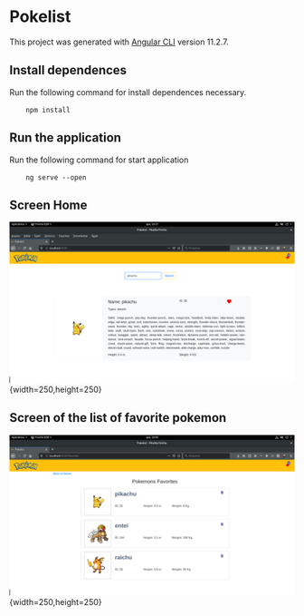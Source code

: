 # Pokelist

This project was generated with [Angular CLI](https://github.com/angular/angular-cli) version 11.2.7.

## Install dependences
Run the following command for install dependences necessary.

```shell
    npm install
```

## Run the application
Run the following command for start application 

```shell
    ng serve --open
```
## Screen Home

![plot](./screen_home.png){width=250,height=250}

## Screen of the list of favorite pokemon
![plot](./screen_favorite_pokemons.png){width=250,height=250}
